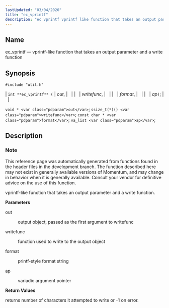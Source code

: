 ```yaml
---
lastUpdated: "03/04/2020"
title: "ec_vprintf"
description: "ec vprintf vprintf like function that takes an output parameter and a write function int ec vprintf out writefunc format ap void out ssize t writefunc const char format va list ap This reference page was automatically generated from functions found in the header files in the development branch The..."
---
```


<a name="apis.ec_vprintf"></a> 
## Name

ec_vprintf — vprintf-like function that takes an output parameter and a write function

## Synopsis

`#include "util.h"`

| `int **ec_vprintf** (` | <var class="pdparam">out</var>, |   |
|   | <var class="pdparam">writefunc</var>, |   |
|   | <var class="pdparam">format</var>, |   |
|   | <var class="pdparam">ap</var>`)`; |   |

`void * <var class="pdparam">out</var>`;
`ssize_t(*)() <var class="pdparam">writefunc</var>`;
`const char * <var class="pdparam">format</var>`;
`va_list <var class="pdparam">ap</var>`;<a name="idp62867200"></a> 
## Description

### Note

This reference page was automatically generated from functions found in the header files in the development branch. The function described here may not exist in generally available versions of Momentum, and may change in behavior when it is generally available. Consult your vendor for definitive advice on the use of this function.

vprintf-like function that takes an output parameter and a write function.

**<a name="idp62870112"></a> Parameters**

<dl class="variablelist">

<dt>out</dt>

<dd>

output object, passed as the first argument to writefunc

</dd>

<dt>writefunc</dt>

<dd>

function used to write to the output object

</dd>

<dt>format</dt>

<dd>

printf-style format string

</dd>

<dt>ap</dt>

<dd>

variadic argument pointer

</dd>

</dl>

**<a name="idp62878384"></a> Return Values**

returns number of characters it attempted to write or -1 on error.